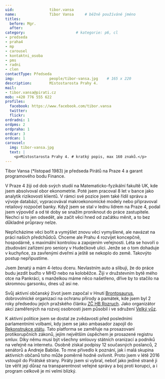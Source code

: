 ```yaml
---
uid:                tibor.vansa
name:               Tibor Vansa  	# běžně používáné jméno
titles:
  before: Mgr.
  after:
category:                       # kategorie: p6, cl
- predseda
- praha4
- mp
- carousel
- kontaktni_osoba
- pms
- radni
- clen
contactType: Předseda
img: 		        people/tibor-vansa.jpg    # 165 x 220
description:        Místostarosta Prahy 4.
mail:
- tibor.vansa@pirati.cz
mob: +420 776 555 622				
profiles:
  facebook: https://www.facebook.com/tibor.vansa
  twitter: 
  flickr:
ordradni: 1
ordpms: 2
ordpraha: 1
ordcar: 3
ordcan: 1
carousel:
  img: tibor-vansa.jpg
  text: |
    <p>Místostarosta Prahy 4. # kratký popis, max 160 znaků.</p>
---
```

Tibor Vansa (*listopad 1983) je předseda Pirátů na Praze 4 a garant programového bodu Finance.

V Praze 4 žiji od dob svých studií na Matematicko-fyzikální fakultě UK, kde jsem absolvoval obor ekonometrie. Poté jsem pracoval  8 let v bance jako analytik rizikovosti klientů. V rámci své pozice jsem také řídil správu a vývoje databází, vypracovával  makroekonomické modely nebo připravoval retailový rozpočet banky. Když jsem se stal v lednu lídrem na Praze 4, podal jsem výpověď a od té doby se snažím proniknout do práce zastupitele. Nechci si to jen odsedět, ale začít věci hned od začátku měnit, a to bez důkladné průpravy nelze.

Nepřicházíme věci bořit a vymýšlet znovu věci vymyšlené,  ale navázat na práci našich předchůdců. Chceme  ale Prahu 4 rozvíjet koncepčně, hospodárně, s maximální kontrolou a zapojením veřejnosti. Léta se hovoří o zbudování zařízení pro seniory v Hudečkově ulici. Jenže se o tom dohaduje  v kuchyňce, za zavřenými dveřmi a ještě se nekoplo do země. Takovýto postup nepřipustíme.

Jsem ženatý a mám 4-letou dceru. Nevlastním auto a slibuji, že do práce budu jezdit buďto v MHD nebo na koloběžce. Žiji v družstevním bytě mého otce na Pankráci, s manželkou máme něco našetřeno, dříve by to stačilo na skromnou garsonku, dnes už asi ne.

Svůj aktivní občanský život jsem započal v Hnutí [Brontosaurus][brontosaurus], dobrovolnické organizaci na ochranu přírody a památek, kde jsem byl 2 roky předsedou jejich pražského článku [ZČ HB Rozruch][rozruch].  Jako organizátor akcí zaměřených na rozvoj osobnosti jsem působil i ve sdružení [Velký vůz][velkyvuz].

K aktivní politice jsem se dostal ze zvědavosti před posledními parlamentními volbami, kdy jsem se jako ambasador zapojil do [Rekonstrukce státu][rest]. Tato platforma se zaměřuje na prosazovaní protikorupčních zákonů, jejím největším úspěchem je prosazené registru smluv. Díky němu musí být všechny smlouvy státních oranizací a podniků na veřejně na internetu. Osobně získal podpisy 12 současných poslanců, 2 senátorů a Andreje Babiše. To mne přivedlo k poznání, jak i malá skupina aktivních občanů toho může poměrně hodně ovlivnit. Proto jsem v létě 2016 vstoupil do Pirátské strany. Piráty jsem si vybral, neboť jako jediné straně ji lze věřit její důraz na transparentnost veřejné správy a boj proti korupci, a i program celkově je mi velmi blízký. 

[brontosaurus]: http://brontosaurus.cz
[rozruch]: http://rozruch.brontosaurus.cz/
[velkyvuz]: http://www.velkyvuz.cz/web/
[rest]: http://www.rekonstrukcestatu.cz/cs
